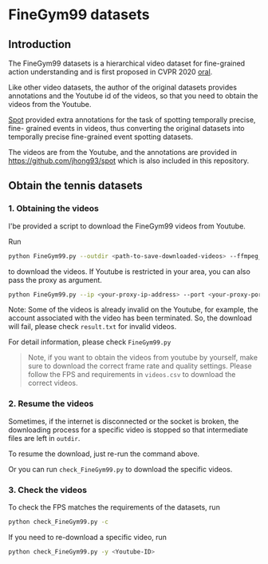 # FineGym99 datasets

## Introduction


The FineGym99 datasets is a hierarchical video dataset for fine-grained action understanding and is first proposed in CVPR 2020 [oral](https://sdolivia.github.io/FineGym/).

Like other video datasets, the author of the original datasets provides annotations and the Youtube id of the videos, so that you need to obtain the videos from the Youtube.

[Spot](https://github.com/jhong93/spot) provided extra annotations for the task of spotting temporally precise, fine-
grained events in videos, thus converting the original datasets into temporally precise fine-grained event spotting datasets.

The videos are from the Youtube, and the annotations are provided in https://github.com/jhong93/spot which is also included in this repository.

## Obtain the tennis datasets


### 1. Obtaining the videos

I'be provided a script to download the FineGym99 videos from Youtube.

Run

```bash
python FineGym99.py --outdir <path-to-save-downloaded-videos> --ffmpeg_path <path-of-ffmpeg-executables>
```

to download the videos. If Youtube is restricted in your area, you can also pass the proxy as argument.

```bash
python FineGym99.py --ip <your-proxy-ip-address> --port <your-proxy-port> --outdir <path-to-save-downloaded-videos> --ffmpeg_path <path-of-ffmpeg-executables>
```

Note: Some of the videos is already invalid on the Youtube, for example, the account associated with the video has been terminated.
So, the download will fail, please check `result.txt` for invalid videos.

For detail information, please check `FineGym99.py`

> Note, if you want to obtain the videos from youtube by yourself, make sure to download the correct frame rate and quality settings.
> Please follow the FPS and requirements in `videos.csv` to download the correct videos.

### 2. Resume the videos

Sometimes, if the internet is disconnected or the socket is broken, the downloading process for a specific video is stopped so that intermediate files are left in `outdir`.

To resume the download, just re-run the command above.

Or you can run `check_FineGym99.py` to download the specific videos.

### 3. Check the videos

To check the FPS matches the requirements of the datasets, run

```bash
python check_FineGym99.py -c
```

If you need to re-download a specific video, run


```bash
python check_FineGym99.py -y <Youtube-ID>
```